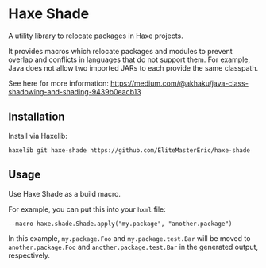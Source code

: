 # Haxe Shade

A utility library to relocate packages in Haxe projects.

It provides macros which relocate packages and modules to prevent overlap and conflicts in languages that do not support them. For example, Java does not allow two imported JARs to each provide the same classpath.

See here for more information: https://medium.com/@akhaku/java-class-shadowing-and-shading-9439b0eacb13

## Installation

Install via Haxelib:

```
haxelib git haxe-shade https://github.com/EliteMasterEric/haxe-shade
```

## Usage

Use Haxe Shade as a build macro.

For example, you can put this into your `hxml` file:

```
--macro haxe.shade.Shade.apply("my.package", "another.package")
```

In this example, `my.package.Foo` and `my.package.test.Bar` will be moved to `another.package.Foo` and `another.package.test.Bar` in the generated output, respectively.
